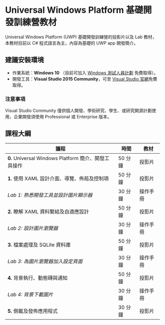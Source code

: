 # Universal Windows Platform 基礎開發訓練營教材

Universal Windows Platform (UWP) 基礎開發訓練營的投影片以及 Lab 教材，本教材目前以 C# 程式語言為主，內容為基礎的 UWP app 開發簡介。

## 建議安裝環境
* 作業系統：**Windows 10** （目前可加入 [Windows 測試人員計劃](https://insider.windows.com/) 免費取得）。
* 開發工具：**Visual Studio 2015 Community**，可至 [Visual Studio 官網](http://visualstudio.com/)免費取得。

### 注意事項
Visual Studio Community 僅供個人開發、學術研究、學生、或研究開源計劃使用，企業開發須使用 Professional 或 Enterprise 版本。


## 課程大綱

議程 | 時間 | 教材
---- | ---- | ---- 
**0.** Universal Windows Platform 簡介、開發工具操作 | 50 分鐘 | 投影片 
**1.** 使用 XAML 設計介面、導覽、佈局及控制項 | 50 分鐘 | 投影片
_Lab 1: 熟悉開發工具並設計圖片顯示器_ | 30 分鐘 | 操作手冊
**2.** 瞭解 XAML 資料繫結及自適應設計 | 50 分鐘 | 投影片
_Lab 2: 設計圖片瀏覽器_ | 30 分鐘 | 操作手冊
**3.** 檔案處理及 SQLite 資料庫 | 50 分鐘 | 投影片
_Lab 3: 為圖片瀏覽器加入設定頁面_ | 30 分鐘 | 操作手冊
**4.** 背景執行、動態磚與通知 | 50 分鐘 | 投影片
_Lab 4: 背景下載圖片_ | 30 分鐘 | 操作手冊
**5.** 側載及發佈應用程式 | 30 分鐘 | 投影片